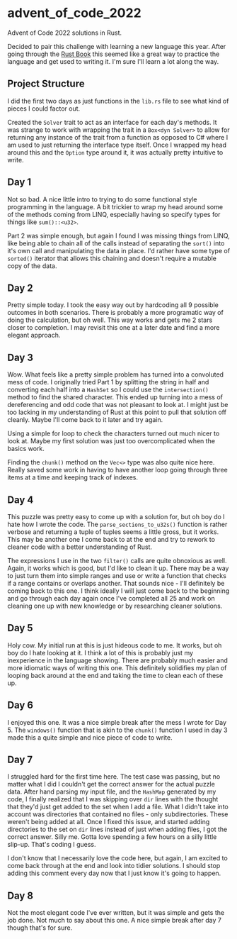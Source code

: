 # advent_of_code_2022
Advent of Code 2022 solutions in Rust.

Decided to pair this challenge with learning a new language this year. After
going through the [Rust Book](https://doc.rust-lang.org/stable/book/) this
seemed like a great way to practice the language and get used to writing it.
I'm sure I'll learn a lot along the way.

## Project Structure
I did the first two days as just functions in the `lib.rs` file to see what
kind of pieces I could factor out.

Created the `Solver` trait to act as an interface for each day's methods.
It was strange to work with wrapping the trait in a `Box<dyn Solver>` to allow
for returning any instance of the trait from a function as opposed to C# where
I am used to just returning the interface type itself. Once I wrapped my head
around this and the `Option` type around it, it was actually pretty intuitive
to write.

## Day 1
Not so bad. A nice little intro to trying to do some functional style
programming in the language. A bit trickier to wrap my head around some of the
methods coming from LINQ, especially having so specify types for things like
`sum()::<u32>`.

Part 2 was simple enough, but again I found I was missing things from LINQ,
like being able to chain all of the calls instead of separating the `sort()`
into it's own call and manipulating the data in place. I'd rather have some
type of `sorted()` iterator that allows this chaining and doesn't require a
mutable copy of the data.

## Day 2
Pretty simple today. I took the easy way out by hardcoding all 9 possible
outcomes in both scenarios. There is probably a more programatic way of doing
the calculation, but oh well. This way works and gets me 2 stars closer to
completion. I may revisit this one at a later date and find a more elegant
approach.

## Day 3
Wow. What feels like a pretty simple problem has turned into a convoluted
mess of code. I originally tried Part 1 by splitting the string in half and
converting each half into a `HashSet` so I could use the `intersection()`
method to find the shared character. This ended up turning into a mess of
dereferencing and odd code that was not pleasant to look at. I might just be
too lacking in my understanding of Rust at this point to pull that solution off
cleanly. Maybe I'll come back to it later and try again.

Using a simple for loop to check the characters turned out much nicer to look
at. Maybe my first solution was just too overcomplicated when the basics work.

Finding the `chunk()` method on the `Vec<>` type was also quite nice here.
Really saved some work in having to have another loop going through three
items at a time and keeping track of indexes.

## Day 4
This puzzle was pretty easy to come up with a solution for, but oh boy do I
hate how I wrote the code. The `parse_sections_to_u32s()` function is rather
verbose and returning a tuple of tuples seems a little gross, but it works.
This may be another one I come back to at the end and try to rework to cleaner
code with a better understanding of Rust.

The expressions I use in the two `filter()` calls are quite obnoxious as well.
Again, it works which is good, but I'd like to clean it up. There may be a way
to just turn them into simple ranges and use or write a function that checks if
a range contains or overlaps another. That sounds nice - I'll definitely be
coming back to this one. I think ideally I will just come back to the beginning
and go through each day again once I've completed all 25 and work on cleaning
one up with new knowledge or by researching cleaner solutions.

## Day 5
Holy cow. My initial run at this is just hideous code to me. It works, but oh
boy do I hate looking at it. I think a lot of this is probably just my
inexperience in the language showing. There are probably much easier and more
idiomatic ways of writing this one. This definitely solidifies my plan of
looping back around at the end and taking the time to clean each of these up.

## Day 6
I enjoyed this one. It was a nice simple break after the mess I wrote for Day
5. The `windows()` function that is akin to the `chunk()` function I used in
day 3 made this a quite simple and nice piece of code to write.

## Day 7
I struggled hard for the first time here. The test case was passing, but no
matter what I did I couldn't get the correct answer for the actual puzzle data.
After hand parsing my input file, and the `HashMap` generated by my code, I
finally realized that I was skipping over `dir` lines with the thought that
they'd just get added to the set when I add a file. What I didn't take into
account was directories that contained no files - only subdirectories. These
weren't being added at all. Once I fixed this issue, and started adding
directories to the set on `dir` lines instead of just when adding files, I got
the correct answer. Silly me. Gotta love spending a few hours on a silly little
slip-up. That's coding I guess.

I don't know that I necessarily love the code here, but again, I am excited to
come back through at the end and look into tidier solutions. I should stop
adding this comment every day now that I just know it's going to happen.

## Day 8
Not the most elegant code I've ever written, but it was simple and gets the job
done. Not much to say about this one. A nice simple break after day 7 though
that's for sure.